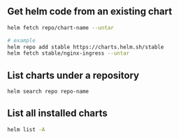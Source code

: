## Get helm code from an existing chart
```bash
helm fetch repo/chart-name --untar

# example
helm repo add stable https://charts.helm.sh/stable
helm fetch stable/nginx-ingress --untar
```

## List charts under a repository
```bash
helm search repo repo-name
```

## List all installed charts
```bash
helm list -A
```

